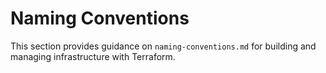 # Naming Conventions

This section provides guidance on `naming-conventions.md` for building and managing infrastructure with Terraform.